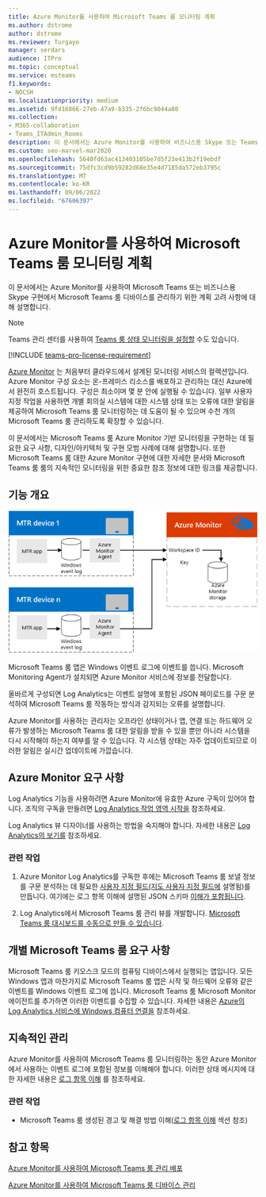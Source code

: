 ```yaml
---
title: Azure Monitor를 사용하여 Microsoft Teams 룸 모니터링 계획
ms.author: dstrome
author: dstrome
ms.reviewer: Turgayo
manager: serdars
audience: ITPro
ms.topic: conceptual
ms.service: msteams
f1.keywords:
- NOCSH
ms.localizationpriority: medium
ms.assetid: 9fd16866-27eb-47a9-b335-2f6bc9044a80
ms.collection:
- M365-collaboration
- Teams_ITAdmin_Rooms
description: 이 문서에서는 Azure Monitor를 사용하여 비즈니스용 Skype 또는 Teams 구현에서 Microsoft Teams 룸 모니터링하기 위한 계획 고려 사항에 대해 설명합니다.
ms.custom: seo-marvel-mar2020
ms.openlocfilehash: 5640fd63ac413403105be7d5f23e413b2f19ebdf
ms.sourcegitcommit: 75dfc3cd9b59282d68e35e4d7185da572eb3795c
ms.translationtype: MT
ms.contentlocale: ko-KR
ms.lasthandoff: 09/06/2022
ms.locfileid: "67606397"
---
```

# <a name="plan-microsoft-teams-rooms-monitoring-with-azure-monitor"></a>Azure Monitor를 사용하여 Microsoft Teams 룸 모니터링 계획
 
 이 문서에서는 Azure Monitor를 사용하여 Microsoft Teams 또는 비즈니스용 Skype 구현에서 Microsoft Teams 룸 디바이스를 관리하기 위한 계획 고려 사항에 대해 설명합니다.

> [!NOTE]
> Teams 관리 센터를 사용하여 [Teams 룸 상태 모니터링을 설정할](../alerts/device-health-status.md) 수도 있습니다.

[!INCLUDE [teams-pro-license-requirement](../includes/teams-pro-license-requirement.md)]

[Azure Monitor](/azure/azure-monitor/overview) 는 처음부터 클라우드에서 설계된 모니터링 서비스의 컬렉션입니다. Azure Monitor 구성 요소는 온-프레미스 리소스를 배포하고 관리하는 대신 Azure에서 완전히 호스트됩니다. 구성은 최소이며 몇 분 안에 실행될 수 있습니다. 일부 사용자 지정 작업을 사용하면 개별 회의실 시스템에 대한 시스템 상태 또는 오류에 대한 알림을 제공하여 Microsoft Teams 룸 모니터링하는 데 도움이 될 수 있으며 수천 개의 Microsoft Teams 룸 관리하도록 확장할 수 있습니다.
  
이 문서에서는 Microsoft Teams 룸 Azure Monitor 기반 모니터링을 구현하는 데 필요한 요구 사항, 디자인/아키텍처 및 구현 모범 사례에 대해 설명합니다. 또한 Microsoft Teams 룸 대한 Azure Monitor 구현에 대한 자세한 문서와 Microsoft Teams 룸 룸의 지속적인 모니터링을 위한 중요한 참조 정보에 대한 링크를 제공합니다.
  
## <a name="functional-overview"></a>기능 개요

![Azure Monitor를 사용하는 Microsoft Teams 룸 관리 다이어그램](../media/3f2ae1b8-61ea-4cd6-afb4-4bd75ccc746a.png)
  
Microsoft Teams 룸 앱은 Windows 이벤트 로그에 이벤트를 씁니다. Microsoft Monitoring Agent가 설치되면 Azure Monitor 서비스에 정보를 전달합니다.
  
올바르게 구성되면 Log Analytics는 이벤트 설명에 포함된 JSON 페이로드를 구문 분석하여 Microsoft Teams 룸 작동하는 방식과 감지되는 오류를 설명합니다.
  
Azure Monitor를 사용하는 관리자는 오프라인 상태이거나 앱, 연결 또는 하드웨어 오류가 발생하는 Microsoft Teams 룸 대한 알림을 받을 수 있을 뿐만 아니라 시스템을 다시 시작해야 하는지 여부를 알 수 있습니다. 각 시스템 상태는 자주 업데이트되므로 이러한 알림은 실시간 업데이트에 가깝습니다.
  
## <a name="azure-monitor-requirements"></a>Azure Monitor 요구 사항

Log Analytics 기능을 사용하려면 Azure Monitor에 유효한 Azure 구독이 있어야 합니다. 조직의 구독을 만들려면 [Log Analytics 작업 영역 시작을](/azure/azure-monitor/learn/quick-create-workspace) 참조하세요.
  
Log Analytics 뷰 디자이너를 사용하는 방법을 숙지해야 합니다. 자세한 내용은 [Log Analytics의 보기를](/azure/azure-monitor/platform/view-designer) 참조하세요.
  
### <a name="related-tasks"></a>관련 작업

1. Azure Monitor Log Analytics를 구독한 후에는 Microsoft Teams 룸 보낼 정보를 구문 분석하는 데 필요한 [사용자 지정 필드(지도 사용자 지정 필드에](azure-monitor-deploy.md#Custom_fields) 설명됨)를 만듭니다. 여기에는 로그 항목 이해에 설명된 JSON 스키마 [이해가 포함됩니다](azure-monitor-manage.md#understand-the-log-entries).
    
2. Log Analytics에서 Microsoft Teams 룸 관리 뷰를 개발합니다. [Microsoft Teams 룸 대시보드를 수동으로 만들 수 있습니다](azure-monitor-deploy.md#create-a-microsoft-teams-rooms-dashboard-manually).
    
## <a name="individual-microsoft-teams-rooms-requirements"></a>개별 Microsoft Teams 룸 요구 사항

Microsoft Teams 룸 키오스크 모드의 컴퓨팅 디바이스에서 실행되는 앱입니다. 모든 Windows 앱과 마찬가지로 Microsoft Teams 룸 앱은 시작 및 하드웨어 오류와 같은 이벤트를 Windows 이벤트 로그에 씁니다. Microsoft Teams 룸 Microsoft Monitor 에이전트를 추가하면 이러한 이벤트를 수집할 수 있습니다. 자세한 내용은 [Azure의 Log Analytics 서비스에 Windows 컴퓨터 연결을](/azure/azure-monitor/platform/agent-windows) 참조하세요.
  
## <a name="ongoing-management"></a>지속적인 관리

Azure Monitor를 사용하여 Microsoft Teams 룸 모니터링하는 동안 Azure Monitor에서 사용하는 이벤트 로그에 포함된 정보를 이해해야 합니다. 이러한 상태 메시지에 대한 자세한 내용은 [로그 항목 이해](azure-monitor-manage.md#understand-the-log-entries) 를 참조하세요.
  
### <a name="related-tasks"></a>관련 작업

- Microsoft Teams 룸 생성된 경고 및 해결 방법 이해([로그 항목 이해](azure-monitor-manage.md#understand-the-log-entries) 섹션 참조)
    
## <a name="see-also"></a>참고 항목

[Azure Monitor를 사용하여 Microsoft Teams 룸 관리 배포](azure-monitor-deploy.md)
  
[Azure Monitor를 사용하여 Microsoft Teams 룸 디바이스 관리](azure-monitor-manage.md)

